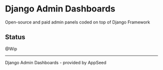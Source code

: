 # Django Admin Dashboards

Open-source and paid admin panels coded on top of Django Framework

## Status

@Wip 

---
Django Admin Dashboards - provided by AppSeed
